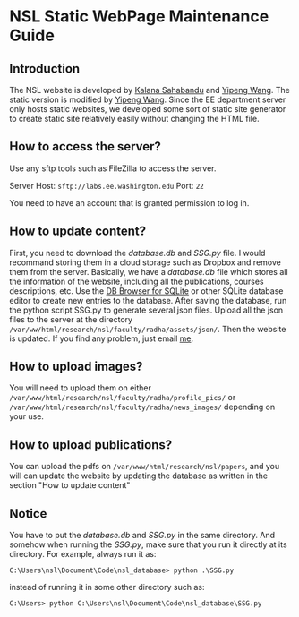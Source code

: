 # NSL Static WebPage Maintenance Guide

## Introduction

The NSL website is developed by [Kalana Sahabandu][1] and [Yipeng Wang][2]. The static version is modified by [Yipeng Wang][2]. Since the EE department server only hosts static websites, we developed some sort of static site generator to create static site relatively easily without changing the HTML file. 

## How to access the server?

Use any sftp tools such as FileZilla to access the server.

Server Host: `sftp://labs.ee.washington.edu`    Port: `22`

You need to have an account that is granted permission to log in. 

## How to update content?

First, you need to download the _database.db_ and _SSG.py_ file. I would recommand storing them in a cloud storage such as Dropbox and remove them from the server. Basically, we have a _database.db_ file which stores all the information of the website, including all the publications, courses descriptions, etc. Use the [DB Browser for SQLite][3] or other SQLite database editor to create new entries to the database. After saving the database, run the python script SSG.py to generate several json files. Upload all the json files to the server at the directory `/var/ww/html/research/nsl/faculty/radha/assets/json/`. Then the website is updated. If you find any problem, just email [me][2].

## How to upload images?

You will need to upload them on either `/var/www/html/research/nsl/faculty/radha/profile_pics/` or `/var/www/html/research/nsl/faculty/radha/news_images/` depending on your use.

## How to upload publications?

You can upload the pdfs on `/var/www/html/research/nsl/papers`, and you will can update the website by updating the database as written in the section "How to update content"

## Notice

You have to put the _database.db_ and _SSG.py_ in the same directory. And somehow when running the _SSG.py_, make sure that you run it directly at its directory. For example, always run it as:
```
C:\Users\nsl\Document\Code\nsl_database> python .\SSG.py
```
instead of running it in some other directory such as:
```
C:\Users> python C:\Users\nsl\Document\Code\nsl_database\SSG.py
```



[1]: mailto:kalana.sahabandu@gmail.com
[2]: mailto:yipeng.wang.99@outlook.com
[3]: http://sqlitebrowser.org/